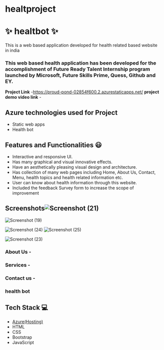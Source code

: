 # healtproject
# ✨ healtbot ✨

This is a web based application developed for health related based website in india

### This web based health application has been developed for the accomplishment of Future Ready Talent Internship program launched by Microsoft, Future Skills Prime, Quess, Github and EY.


**Project Link** -https://proud-pond-02854f600.2.azurestaticapps.net/
**project demo video link** - 

## Azure technologies used for Project

- Static web apps
- Health bot

## Features and Functionalities 😃

- Interactive and responsive UI.
- Has many graphical and visual innovative effects.
- Have an aesthetically pleasing visual design and architecture.
- Has collection of many web pages including Home, About Us, Contact, Menu, health topics and health related information etc.
- User can know about health information through this website.
- Included the feedback Survey form to increase the scope of improvement 

## Screenshots![Screenshot (21)](https://user-images.githubusercontent.com/117737421/201115099-2385b945-3aaa-48c2-8eac-9a4df8c8b4ae.png)


![Screenshot (19)](https://user-images.githubusercontent.com/117737421/201115109-1e643989-a7f8-44e4-81e6-7fbb528ed46c.png)

![Screenshot (24)](https://user-images.githubusercontent.com/117737421/201117024-725a5243-94eb-4580-a101-816ed143dbe6.png)
![Screenshot (25)](https://user-images.githubusercontent.com/117737421/201117050-3c320cd8-4042-471e-af8d-a93084085823.png)

![Screenshot (23)](https://user-images.githubusercontent.com/117737421/201117151-267e0753-d533-4b1c-b992-aa0ad127008e.png)

   

### About Us -



### Services -



### Contact us -



### health bot




## Tech Stack 💻

- [Azure(Hosting)](https://azure.microsoft.com/en-in/features/azure-portal/)
- HTML
- CSS
- Bootstrap
- JavaScript
